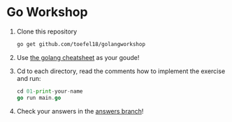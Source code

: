 # Go Workshop

1. Clone this repository

   ```bash
   go get github.com/toefel18/golangworkshop
   ```
1. Use [the golang cheatsheet](https://github.com/a8m/go-lang-cheat-sheet/blob/master/golang_refcard.pdf) as your goude!

1. Cd to each directory, read the comments how to implement the exercise and run:  

   ```go
   cd 01-print-your-name
   go run main.go
   ```

1. Check your answers in the [answers branch](https://github.com/toefel18/golangworkshop/tree/answers)! 